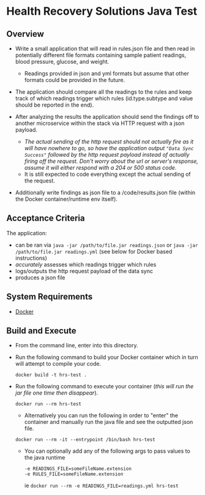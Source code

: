 # Health Recovery Solutions Java Test

## Overview

- Write a small application that will read in rules.json file and then read in potentially different file formats 
containing sample patient readings, blood pressure, glucose, and weight.
    - Readings provided in json and yml formats but assume that other formats could be provided in the future.

- The application should compare all the readings to the rules and keep track of which readings trigger which rules 
(id.type.subtype and value should be reported in the end).

- After analyzing the results the application should send the findings off to another microservice within the stack via 
HTTP request with a json payload.
    - _The actual sending of the http request should not actually fire as it will have nowhere to go, so have the 
    application output `"Data Sync Success"` followed by the http request payload instead of actually firing off the request.
    Don't worry about the url or server's response, assume it will either respond with a 204 or 500 status code._
    - It is still expected to code everything except the actual sending of the request. 

- Additionally write findings as json file to a /code/results.json file (within the Docker container/runtime env itself). 

## Acceptance Criteria

The application:
- can be ran via `java -jar /path/to/file.jar readings.json` or `java -jar /path/to/file.jar readings.yml` (see below for Docker based instructions)
- *accurately* assesses which readings trigger which rules
- logs/outputs the http request payload of the data sync
- produces a json file

## System Requirements

- [Docker](https://www.docker.com/)

## Build and Execute

- From the command line, enter into this directory.

- Run the following command to build your Docker container which in turn will attempt to compile your code.
   
    ```shell script
    docker build -t hrs-test .
    ```

- Run the following command to execute your container (_this will run the jar file one time then disappear_).
    ```shell script
    docker run --rm hrs-test
    ```
    - Alternatively you can run the following in order to "enter" the container and manually run the java file and see the outputted json file.
    ```shell script
    docker run --rm -it --entrypoint /bin/bash hrs-test
    ```
    - You can optionally add any of the following args to pass values to the java runtime
        ```shell script
        -e READINGS_FILE=someFileName.extension
        -e RULES_FILE=someFileName.extension
        ```
        ie 
            ```
            docker run --rm -e READINGS_FILE=readings.yml hrs-test
            ```